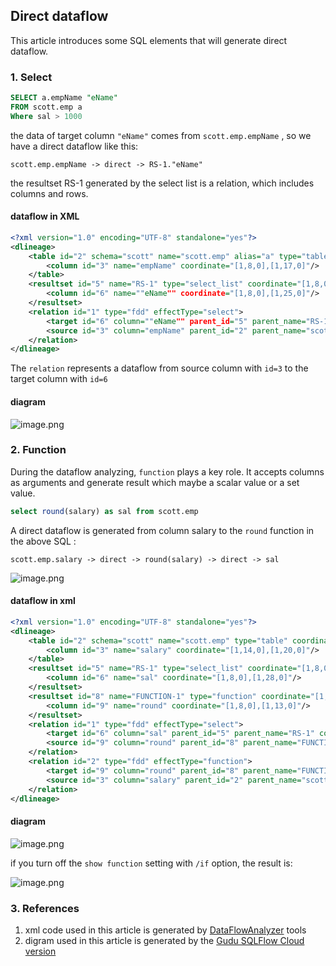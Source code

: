 ## Direct dataflow

This article introduces some SQL elements that will generate direct dataflow.

### 1. Select

```sql
SELECT a.empName "eName"
FROM scott.emp a
Where sal > 1000
```

the data of target column `"eName"` comes from `scott.emp.empName` , so we have a direct dataflow like this:

```
scott.emp.empName -> direct -> RS-1."eName"
```

the resultset RS-1 generated by the select list is a relation, which includes columns and rows.

#### dataflow in XML

```xml
<?xml version="1.0" encoding="UTF-8" standalone="yes"?>
<dlineage>
    <table id="2" schema="scott" name="scott.emp" alias="a" type="table" coordinate="[2,6,0],[2,17,0]">
        <column id="3" name="empName" coordinate="[1,8,0],[1,17,0]"/>
    </table>
    <resultset id="5" name="RS-1" type="select_list" coordinate="[1,8,0],[1,25,0]">
        <column id="6" name=""eName"" coordinate="[1,8,0],[1,25,0]"/>
    </resultset>
    <relation id="1" type="fdd" effectType="select">
        <target id="6" column=""eName"" parent_id="5" parent_name="RS-1" coordinate="[1,8,0],[1,25,0]"/>
        <source id="3" column="empName" parent_id="2" parent_name="scott.emp" coordinate="[1,8,0],[1,17,0]"/>
    </relation>
</dlineage>
```

The `relation` represents a dataflow from source column with `id=3` to the target column with `id=6`

#### diagram

![image.png](https://images.gitee.com/uploads/images/2021/0702/165128_bef55fd4_8136809.png)

### 2.  Function

During the dataflow analyzing, `function` plays a key role. It accepts columns as arguments and generate result which maybe a scalar value or a set value.

```sql
select round(salary) as sal from scott.emp
```

A direct dataflow is generated from column salary to the `round` function in the above SQL :

```
scott.emp.salary -> direct -> round(salary) -> direct -> sal
```

![image.png](https://images.gitee.com/uploads/images/2021/1206/174849_3c374514_8136809.png)

#### dataflow in xml

```xml
<?xml version="1.0" encoding="UTF-8" standalone="yes"?>
<dlineage>
    <table id="2" schema="scott" name="scott.emp" type="table" coordinate="[1,34,0],[1,43,0]">
        <column id="3" name="salary" coordinate="[1,14,0],[1,20,0]"/>
    </table>
    <resultset id="5" name="RS-1" type="select_list" coordinate="[1,8,0],[1,28,0]">
        <column id="6" name="sal" coordinate="[1,8,0],[1,28,0]"/>
    </resultset>
    <resultset id="8" name="FUNCTION-1" type="function" coordinate="[1,8,0],[1,21,0]">
        <column id="9" name="round" coordinate="[1,8,0],[1,13,0]"/>
    </resultset>
    <relation id="1" type="fdd" effectType="select">
        <target id="6" column="sal" parent_id="5" parent_name="RS-1" coordinate="[1,8,0],[1,28,0]"/>
        <source id="9" column="round" parent_id="8" parent_name="FUNCTION-1" coordinate="[1,8,0],[1,13,0]"/>
    </relation>
    <relation id="2" type="fdd" effectType="function">
        <target id="9" column="round" parent_id="8" parent_name="FUNCTION-1" coordinate="[1,8,0],[1,13,0]"/>
        <source id="3" column="salary" parent_id="2" parent_name="scott.emp" coordinate="[1,14,0],[1,20,0]"/>
    </relation>
</dlineage>
```

#### diagram

![image.png](https://images.gitee.com/uploads/images/2021/0702/172358_bc2c88ad_8136809.png)

if you turn off the `show function` setting with `/if` option, the result is:

![image.png](https://images.gitee.com/uploads/images/2021/0702/172626_96c936a1_8136809.png)

### 3. References

1. xml code used in this article is generated by [DataFlowAnalyzer](https://github.com/sqlparser/gsp_demo_java/tree/master/src/main/java/demos/dlineage) tools
2. digram used in this article is generated by the [Gudu SQLFlow Cloud version](https://sqlflow.gudusoft.com/)